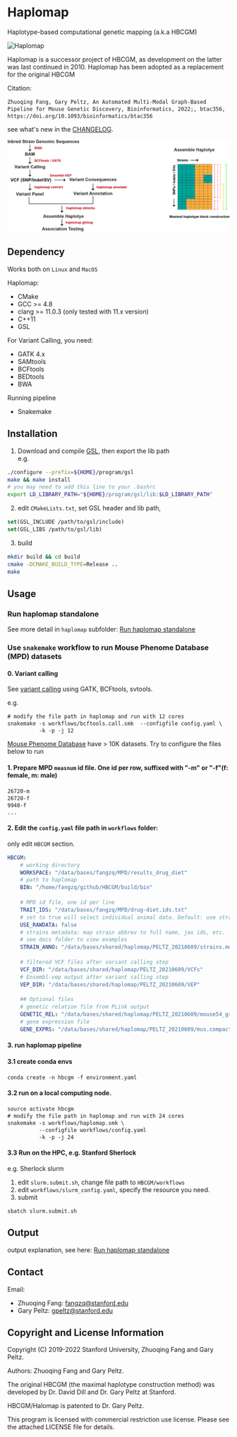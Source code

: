
# Haplomap 
Haplotype-based computational genetic mapping (a.k.a HBCGM)

![Haplomap](https://github.com/zqfang/haplomap/workflows/Haplomap/badge.svg)

Haplomap is a successor project of HBCGM, as development on the latter was last continued in 2010. Haplomap has been adopted as a replacement for the original HBCGM 

Citation:

```
Zhuoqing Fang, Gary Peltz, An Automated Multi-Modal Graph-Based Pipeline for Mouse Genetic Discovery, Bioinformatics, 2022;, btac356, https://doi.org/10.1093/bioinformatics/btac356
```

see what's new  in the [CHANGELOG](./haplomap/CHANGELOG.md).

![HBCGM](./docs/HBCGM.png)

## Dependency 
Works both on `Linux` and `MacOS`

Haplomap:
* CMake
* GCC >= 4.8
* clang >= 11.0.3 (only tested with 11.x version)
* C++11
* GSL

For Variant Calling, you need:
* GATK 4.x
* SAMtools
* BCFtools
* BEDtools
* BWA

Running pipeline
* Snakemake


## Installation

1. Download and compile [GSL](https://www.gnu.org/software/software.html), then export the lib path  
e.g.
```bash
./configure --prefix=${HOME}/program/gsl
make && make install
# you may need to add this line to your .bashrc 
export LD_LIBRARY_PATH="${HOME}/program/gsl/lib:$LD_LIBRARY_PATH"
```

2. edit `CMakeLists.txt`, set GSL header and lib path, 

```cmake
set(GSL_INCLUDE /path/to/gsl/include)
set(GSL_LIBS /path/to/gsl/lib)
```

3. build

```bash
mkdir build && cd build
cmake -DCMAKE_BUILD_TYPE=Release ..
make
```


## Usage  

### Run haplomap standalone
See more detail in ``haplomap`` subfolder: [Run haplomap standalone](haplomap/README.md)

### Use `snakemake` workflow to run Mouse Phenome Database (MPD) datasets

#### 0. Variant calling

See [variant calling](../workflows/README.md) using GATK, BCFtools, svtools.

e.g.
```shell
# modify the file path in haplomap and run with 12 cores
snakemake -s workflows/bcftools.call.smk  --configfile config.yaml \
          -k -p -j 12   
```

[Mouse Phenome Database](https://phenome.jax.org/) have > 10K datasets. Try to configure the files below to run
#### 1. Prepare MPD `measnum` id file. One id per row, suffixed with "-m" or "-f"(f: female, m: male)
```
26720-m
26720-f
9940-f
...
```

#### 2. Edit the `config.yaml` file path in `workflows` folder:

only edit `HBCGM` section.
```yaml
HBCGM:
    # working directory
    WORKSPACE: "/data/bases/fangzq/MPD/results_drug_diet"
    # path to haplomap
    BIN: "/home/fangzq/github/HBCGM/build/bin"
    
    # MPD id file, one id per line 
    TRAIT_IDS: "/data/bases/fangzq/MPD/drug-diet.ids.txt"
    # set to true will select individual animal data. Default: use strain means.   
    USE_RAWDATA: false 
    # strains metadata: map strain abbrev to full name, jax ids, etc. 
    # see docs folder to view examples
    STRAIN_ANNO: "/data/bases/shared/haplomap/PELTZ_20210609/strains.metadata.csv"
    
    # filtered VCF files after variant calling step 
    VCF_DIR: "/data/bases/shared/haplomap/PELTZ_20210609/VCFs"
    # Ensembl-vep output after variant calling step
    VEP_DIR: "/data/bases/shared/haplomap/PELTZ_20210609/VEP"

    ## Optional files
    # genetic relation file from PLink output
    GENETIC_REL: "/data/bases/shared/haplomap/PELTZ_20210609/mouse54_grm.rel"
    # gene expression file 
    GENE_EXPRS: "/data/bases/shared/haplomap/PELTZ_20210609/mus.compact.exprs.txt"
```

#### 3. run haplomap pipeline

#### 3.1 create conda envs
```shell
conda create -n hbcgm -f environment.yaml
```

#### 3.2 run on a local computing node.

```shell
source activate hbcgm
# modify the file path in haplomap and run with 24 cores
snakemake -s workflows/haplomap.smk \
          --configfile workflows/config.yaml 
          -k -p -j 24   
```
#### 3.3 Run on the HPC, e.g. Stanford Sherlock 

e.g. Sherlock slurm
1. edit `slurm.submit.sh`, change file path to `HBCGM/workflows`
2. edit `workflows/slurm_config.yaml`, specify the resource you need.
3. submit
```
sbatch slurm.submit.sh
```


## Output
output explanation, see here: [Run haplomap standalone](haplomap/README.md)

## Contact

Email: 
- Zhuoqing Fang: fangzq@stanford.edu
- Gary Peltz: gpeltz@stanford.edu

## Copyright and License Information
Copyright (C) 2019-2022 Stanford University, Zhuoqing Fang and Gary Peltz.

Authors: Zhuoqing Fang and Gary Peltz.

The original HBCGM (the maximal haplotype construction method) was developed by Dr. David Dill and Dr. Gary Peltz at Stanford.

HBCGM/Halomap is patented to Dr. Gary Peltz.

This program is licensed with commercial restriction use license. Please see the attached LICENSE file for details.